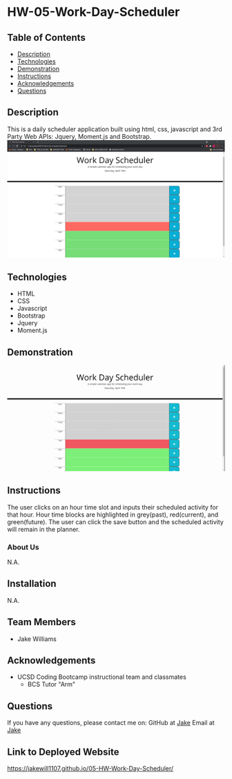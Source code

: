 # HW-05-Work-Day-Scheduler 
## Table of Contents
* [Description](#Description)
* [Technologies](#technologies)
* [Demonstration](#demonstration)
* [Instructions](#instructions)
* [Acknowledgements](#acknowledgements)
* [Questions](#questions)
## Description 
This is a daily scheduler application built using html, css, javascript and 3rd Party Web APIs: Jquery, Moment.js and Bootstrap. 
![screenshot image of day scheduler](assets/screenshot.PNG)
## Technologies
* HTML
* CSS
* Javascript
* Bootstrap
* Jquery
* Moment.js
## Demonstration
![gif of working day scheduler](assets/Work-Day-Scheduler.gif)
## Instructions
The user clicks on an hour time slot and inputs their scheduled activity for that hour.  Hour time blocks are highlighted in grey(past), red(current), and green(future).  The user can click the save button and the scheduled activity will remain in the planner. 
### About Us
N.A.
## Installation
N.A.
## Team Members
* Jake Williams
## Acknowledgements
* UCSD Coding Bootcamp instructional team and classmates
    * BCS Tutor "Arm" 
## Questions 
If you have any questions, please contact me on:
GitHub at [Jake](https://github.com/jakewill1107)
Email at [Jake](mailto:jbwilliams84@mail.com)

## Link to Deployed Website
https://jakewill1107.github.io/05-HW-Work-Day-Scheduler/